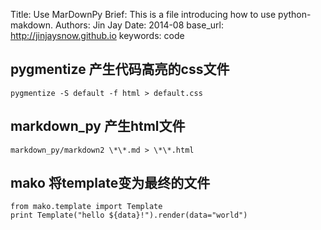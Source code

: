 Title: 	 Use MarDownPy
Brief:   This is a file introducing how to use python-makdown.
Authors: Jin Jay
Date:    2014-08
base_url: http://jinjaysnow.github.io
keywords: code

## pygmentize 产生代码高亮的css文件
```
pygmentize -S default -f html > default.css
```

## markdown_py 产生html文件
```
markdown_py/markdown2 \*\*.md > \*\*.html
```

## mako 将template变为最终的文件
```
from mako.template import Template
print Template("hello ${data}!").render(data="world")
```